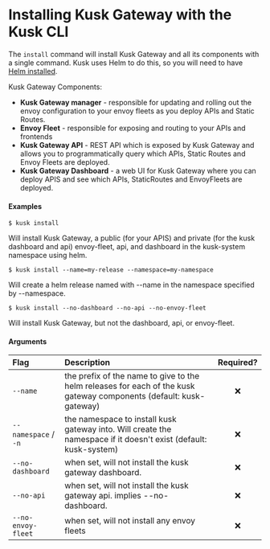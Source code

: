 # Installing Kusk Gateway with the Kusk CLI

The `install` command will install Kusk Gateway and all its components with a single command. 
Kusk uses Helm to do this, so you will need to have [Helm installed](https://helm.sh/docs/intro/install/).

Kusk Gateway Components:

* **Kusk Gateway manager** - responsible for updating and rolling out the envoy configuration to your envoy fleets as you deploy APIs and Static Routes.
* **Envoy Fleet** - responsible for exposing and routing to your APIs and frontends
* **Kusk Gateway API** - REST API which is exposed by Kusk Gateway and allows you to programmatically query which APIs, Static Routes and Envoy Fleets are deployed.
* **Kusk Gateway Dashboard** - a web UI for Kusk Gateway where you can deploy APIS and see which APIs, StaticRoutes and EnvoyFleets are deployed.

#### Examples
```
$ kusk install
```
Will install Kusk Gateway, a public (for your APIS) and private (for the kusk dashboard and api) 
envoy-fleet, api, and dashboard in the kusk-system namespace using helm.

```
$ kusk install --name=my-release --namespace=my-namespace
```

Will create a helm release named with --name in the namespace specified by --namespace.

```
$ kusk install --no-dashboard --no-api --no-envoy-fleet
```

Will install Kusk Gateway, but not the dashboard, api, or envoy-fleet.

#### Arguments
| Flag                 | Description                                                                                                         | Required? |
|:---------------------|:--------------------------------------------------------------------------------------------------------------------|:---------:|
| `--name`             | the prefix of the name to give to the helm releases for each of the kusk gateway components (default: kusk-gateway) |     ❌     |
| `--namespace` / `-n` | the namespace to install kusk gateway into. Will create the namespace if it doesn't exist (default: kusk-system)    |     ❌     |
| `--no-dashboard`     | when set, will not install the kusk gateway dashboard.                                                              |     ❌     |
| `--no-api`           | when set, will not install the kusk gateway api. implies --no-dashboard.                                            |     ❌     |
| `--no-envoy-fleet`   | when set, will not install any envoy fleets                                                                         |     ❌     |
